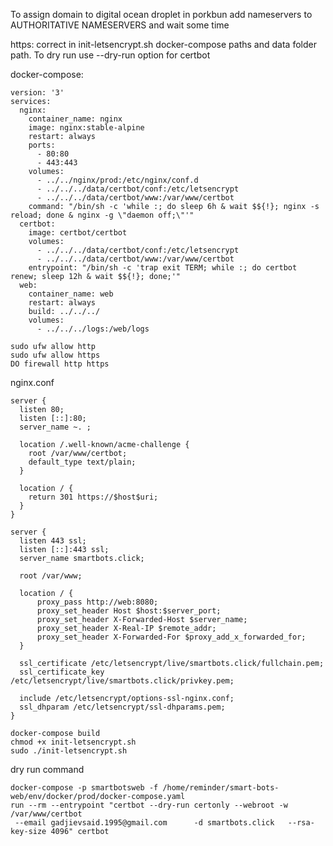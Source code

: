 To assign domain to digital ocean droplet in porkbun add nameservers to AUTHORITATIVE NAMESERVERS and wait some time

https:
correct in init-letsencrypt.sh docker-compose paths and data folder path. To dry run use --dry-run option for certbot

docker-compose:
```shell script
version: '3'
services:
  nginx:
    container_name: nginx
    image: nginx:stable-alpine
    restart: always
    ports:
      - 80:80
      - 443:443
    volumes:
      - ../../nginx/prod:/etc/nginx/conf.d
      - ../../../data/certbot/conf:/etc/letsencrypt
      - ../../../data/certbot/www:/var/www/certbot
    command: "/bin/sh -c 'while :; do sleep 6h & wait $${!}; nginx -s reload; done & nginx -g \"daemon off;\"'"
  certbot:
    image: certbot/certbot
    volumes:
      - ../../../data/certbot/conf:/etc/letsencrypt
      - ../../../data/certbot/www:/var/www/certbot
    entrypoint: "/bin/sh -c 'trap exit TERM; while :; do certbot renew; sleep 12h & wait $${!}; done;'"
  web:
    container_name: web
    restart: always
    build: ../../../
    volumes:
      - ../../../logs:/web/logs
```
```shell script
sudo ufw allow http
sudo ufw allow https
DO firewall http https 
```
nginx.conf
```text
server {
  listen 80;
  listen [::]:80;
  server_name ~. ;

  location /.well-known/acme-challenge {
    root /var/www/certbot;
    default_type text/plain;
  }

  location / {
    return 301 https://$host$uri;
  }
}

server {
  listen 443 ssl;
  listen [::]:443 ssl;
  server_name smartbots.click;

  root /var/www;

  location / {
      proxy_pass http://web:8080;
      proxy_set_header Host $host:$server_port;
      proxy_set_header X-Forwarded-Host $server_name;
      proxy_set_header X-Real-IP $remote_addr;
      proxy_set_header X-Forwarded-For $proxy_add_x_forwarded_for;
  }

  ssl_certificate /etc/letsencrypt/live/smartbots.click/fullchain.pem;
  ssl_certificate_key /etc/letsencrypt/live/smartbots.click/privkey.pem;

  include /etc/letsencrypt/options-ssl-nginx.conf;
  ssl_dhparam /etc/letsencrypt/ssl-dhparams.pem;
}
```
```shell script
docker-compose build
chmod +x init-letsencrypt.sh
sudo ./init-letsencrypt.sh
````
dry run command
```shell script
docker-compose -p smartbotsweb -f /home/reminder/smart-bots-web/env/docker/prod/docker-compose.yaml 
run --rm --entrypoint "certbot --dry-run certonly --webroot -w /var/www/certbot         
 --email gadjievsaid.1995@gmail.com      -d smartbots.click   --rsa-key-size 4096" certbot
```